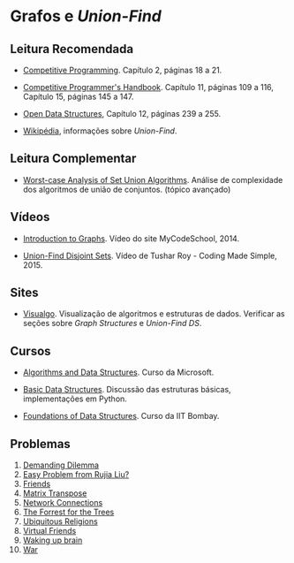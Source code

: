 Grafos e _Union-Find_
=====================


Leitura Recomendada
-------------------

- [Competitive Programming](https://cpbook.net/#CP1details). Capítulo 2, páginas 18 a 21.

- [Competitive Programmer's Handbook](https://cses.fi/book.html). Capítulo 11, páginas 109 a 116, Capítulo 15, páginas 145 a 147.

- [Open Data Structures](http://opendatastructures.org/), Capítulo 12, páginas 239 a 255.

- [Wikipédia](https://en.wikipedia.org/wiki/Disjoint-set_data_structure), informações sobre _Union-Find_.

Leitura Complementar
--------------------

- [Worst-case Analysis of Set Union Algorithms](https://dl.acm.org/citation.cfm?doid=62.2160). Análise de complexidade dos algoritmos de união de conjuntos. (tópico avançado)

Vídeos
------

- [Introduction to Graphs](https://www.youtube.com/watch?v=gXgEDyodOJU). Vídeo do site MyCodeSchool, 2014.

- [Union-Find Disjoint Sets](https://www.youtube.com/watch?v=ID00PMy0-vE). Vídeo de 
Tushar Roy - Coding Made Simple, 2015.


Sites
-----

- [Visualgo](https://visualgo.net/en). Visualização de algoritmos e estruturas de dados. Verificar as seções sobre _Graph Structures_ e _Union-Find DS_.

Cursos
------

- [Algorithms and Data Structures](https://www.edx.org/course/algorithms-data-structures-microsoft-dev285x-1). Curso da Microsoft.

- [Basic Data Structures](http://interactivepython.org/runestone/static/pythonds/BasicDS/toctree.html). Discussão das estruturas básicas, implementações em Python.

- [Foundations of Data Structures](https://www.edx.org/course/foundations-of-data-structures). Curso da IIT Bombay.

Problemas
---------

1. [Demanding Dilemma](https://uva.onlinejudge.org/index.php?option=com_onlinejudge&Itemid=8&category=24&page=show_problem&problem=2545)
1. [Easy Problem from Rujia Liu?](https://uva.onlinejudge.org/index.php?option=com_onlinejudge&Itemid=8&category=24&page=show_problem&problem=3142)
1. [Friends](https://uva.onlinejudge.org/index.php?option=com_onlinejudge&Itemid=8&category=24&page=show_problem&problem=1549)
1. [Matrix Transpose](https://uva.onlinejudge.org/index.php?option=com_onlinejudge&Itemid=8&category=24&page=show_problem&problem=1836)
1. [Network Connections](https://uva.onlinejudge.org/index.php?option=com_onlinejudge&Itemid=8&category=24&page=show_problem&problem=734)
1. [The Forrest for the Trees](https://uva.onlinejudge.org/index.php?option=com_onlinejudge&Itemid=8&category=24&page=show_problem&problem=540)
1. [Ubiquitous Religions](https://uva.onlinejudge.org/index.php?option=com_onlinejudge&Itemid=8&category=24&page=show_problem&problem=1524)
1. [Virtual Friends](https://uva.onlinejudge.org/index.php?option=com_onlinejudge&Itemid=8&category=24&page=show_problem&problem=2498)
1. [Waking up brain](https://uva.onlinejudge.org/index.php?option=com_onlinejudge&Itemid=8&category=24&page=show_problem&problem=1448)
1. [War](https://uva.onlinejudge.org/index.php?option=com_onlinejudge&Itemid=8&category=24&page=show_problem&problem=1099)

